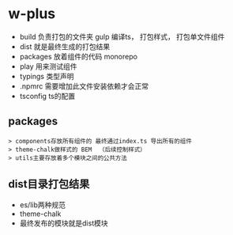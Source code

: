 # w-plus

- build 负责打包的文件夹  gulp 编译ts， 打包样式， 打包单文件组件
- dist 就是最终生成的打包结果
- packages 放着组件的代码  monorepo
- play 用来测试组件
- typings 类型声明
- .npmrc 需要增加此文件安装依赖才会正常
- tsconfig ts的配置

## packages 
    > components存放所有组件的 最终通过index.ts 导出所有的组件
    > theme-chalk做样式的 BEM  （后续控制样式）
    > utils主要存放着多个模块之间的公共方法

## dist目录打包结果
- es/lib两种规范
- theme-chalk
- 最终发布的模块就是dist模块
